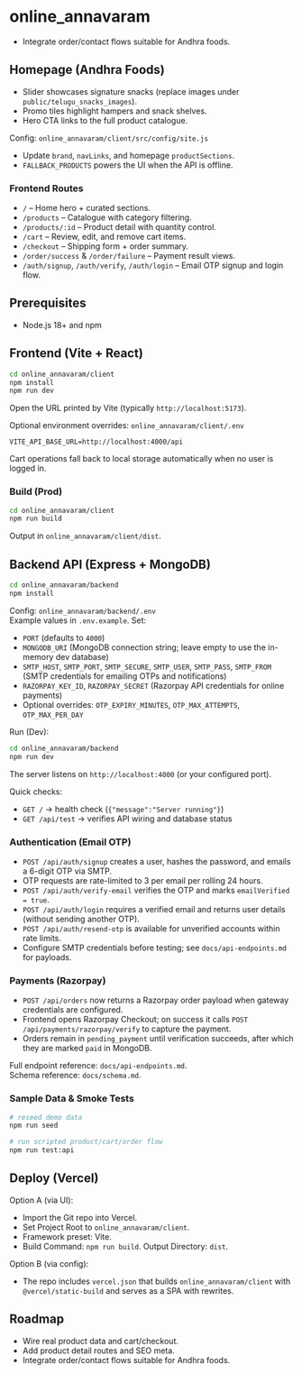 ﻿# online_annavaram
- Integrate order/contact flows suitable for Andhra foods.

## Homepage (Andhra Foods)
- Slider showcases signature snacks (replace images under `public/telugu_snacks_images`).
- Promo tiles highlight hampers and snack shelves.
- Hero CTA links to the full product catalogue.

Config: `online_annavaram/client/src/config/site.js`
- Update `brand`, `navLinks`, and homepage `productSections`.
- `FALLBACK_PRODUCTS` powers the UI when the API is offline.

### Frontend Routes
- `/` – Home hero + curated sections.
- `/products` – Catalogue with category filtering.
- `/products/:id` – Product detail with quantity control.
- `/cart` – Review, edit, and remove cart items.
- `/checkout` – Shipping form + order summary.
- `/order/success` & `/order/failure` – Payment result views.
- `/auth/signup`, `/auth/verify`, `/auth/login` – Email OTP signup and login flow.

## Prerequisites
- Node.js 18+ and npm

## Frontend (Vite + React)
```bash
cd online_annavaram/client
npm install
npm run dev
```
Open the URL printed by Vite (typically `http://localhost:5173`).

Optional environment overrides: `online_annavaram/client/.env`
```
VITE_API_BASE_URL=http://localhost:4000/api
```
Cart operations fall back to local storage automatically when no user is logged in.

### Build (Prod)
```bash
cd online_annavaram/client
npm run build
```
Output in `online_annavaram/client/dist`.

## Backend API (Express + MongoDB)
```bash
cd online_annavaram/backend
npm install
```

Config: `online_annavaram/backend/.env`  
Example values in `.env.example`. Set:
- `PORT` (defaults to `4000`)
- `MONGODB_URI` (MongoDB connection string; leave empty to use the in-memory dev database)
- `SMTP_HOST`, `SMTP_PORT`, `SMTP_SECURE`, `SMTP_USER`, `SMTP_PASS`, `SMTP_FROM` (SMTP credentials for emailing OTPs and notifications)
- `RAZORPAY_KEY_ID`, `RAZORPAY_SECRET` (Razorpay API credentials for online payments)
- Optional overrides: `OTP_EXPIRY_MINUTES`, `OTP_MAX_ATTEMPTS`, `OTP_MAX_PER_DAY`

Run (Dev):
```bash
cd online_annavaram/backend
npm run dev
```
The server listens on `http://localhost:4000` (or your configured port).

Quick checks:
- `GET /` -> health check (`{"message":"Server running"}`)
- `GET /api/test` -> verifies API wiring and database status
### Authentication (Email OTP)
- `POST /api/auth/signup` creates a user, hashes the password, and emails a 6-digit OTP via SMTP.
- OTP requests are rate-limited to 3 per email per rolling 24 hours.
- `POST /api/auth/verify-email` verifies the OTP and marks `emailVerified = true`.
- `POST /api/auth/login` requires a verified email and returns user details (without sending another OTP).
- `POST /api/auth/resend-otp` is available for unverified accounts within rate limits.
- Configure SMTP credentials before testing; see `docs/api-endpoints.md` for payloads.

### Payments (Razorpay)
- `POST /api/orders` now returns a Razorpay order payload when gateway credentials are configured.
- Frontend opens Razorpay Checkout; on success it calls `POST /api/payments/razorpay/verify` to capture the payment.
- Orders remain in `pending_payment` until verification succeeds, after which they are marked `paid` in MongoDB.

Full endpoint reference: `docs/api-endpoints.md`.  
Schema reference: `docs/schema.md`.

### Sample Data & Smoke Tests
```bash
# reseed demo data
npm run seed

# run scripted product/cart/order flow
npm run test:api
```

## Deploy (Vercel)
Option A (via UI):
- Import the Git repo into Vercel.
- Set Project Root to `online_annavaram/client`.
- Framework preset: Vite.
- Build Command: `npm run build`. Output Directory: `dist`.

Option B (via config):
- The repo includes `vercel.json` that builds `online_annavaram/client` with `@vercel/static-build` and serves as a SPA with rewrites.

## Roadmap
- Wire real product data and cart/checkout.
- Add product detail routes and SEO meta.
- Integrate order/contact flows suitable for Andhra foods.
